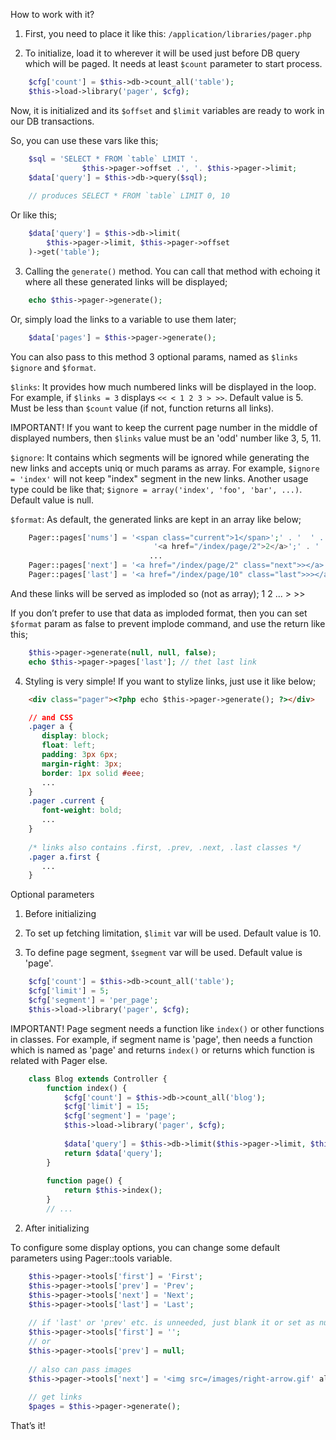 How to work with it? 

1. First, you need to place it like this: `/application/libraries/pager.php`

2. To initialize, load it to wherever it will be used just before DB query which will be paged. It needs at least
`$count` parameter to start process.

```php
    $cfg['count'] = $this->db->count_all('table');
    $this->load->library('pager', $cfg);
```

Now, it is initialized and its `$offset` and `$limit` variables are ready to work in our DB transactions.

So, you can use these vars like this;

```php
    $sql = 'SELECT * FROM `table` LIMIT '.
                $this->pager->offset .', '. $this->pager->limit;
    $data['query'] = $this->db->query($sql);
        
    // produces SELECT * FROM `table` LIMIT 0, 10
```

Or like this;

```php
    $data['query'] = $this->db->limit(
        $this->pager->limit, $this->pager->offset
    )->get('table');
```

3. Calling the `generate()` method. You can call that method with echoing it where all these generated links will be
displayed;

```php
    echo $this->pager->generate();
```

Or, simply load the links to a variable to use them later;

```php
    $data['pages'] = $this->pager->generate();
```

You can also pass to this method 3 optional params, named as `$links` `$ignore` and `$format`.

`$links`: It provides how much numbered links will be displayed in the loop. For example, if `$links = 3` displays 
`<< < 1 2 3 > >>`. Default value is 5. Must be less than `$count` value (if not, function returns all links).

IMPORTANT! If you want to keep the current page number in the middle of displayed numbers, then `$links` value must be an
'odd' number like 3, 5, 11.

`$ignore`: It contains which segments will be ignored while generating the new links and accepts uniq or much params as
array. For example, `$ignore = 'index'` will not keep "index" segment in the new links. Another usage type could be like
that; `$ignore = array('index', 'foo', 'bar', ...)`. Default value is null.

`$format`: As default, the generated links are kept in an array like below;

```php
    Pager::pages['nums'] = '<span class="current">1</span>';' . '  ' .
                                '<a href="/index/page/2">2</a>';' . '  ' .
                               ...
    Pager::pages['next'] = '<a href="/index/page/2" class="next">></a>';
    Pager::pages['last'] = '<a href="/index/page/10" class="last">>></a>';
```

And these links will be served as imploded so (not as array); 1 2 ... > >>

If you don’t prefer to use that data as imploded format, then you can set `$format` param as false to prevent implode
command, and use the return like this;

```php
    $this->pager->generate(null, null, false);
    echo $this->pager->pages['last']; // thet last link
```

4. Styling is very simple! If you want to stylize links, just use it like below;

```html
    <div class="pager"><?php echo $this->pager->generate(); ?></div>
```

```css
    // and CSS
    .pager a {
       display: block;
       float: left;
       padding: 3px 6px;
       margin-right: 3px;
       border: 1px solid #eee;
       ...
    }
    .pager .current {
       font-weight: bold;
       ...
    }
    
    /* links also contains .first, .prev, .next, .last classes */
    .pager a.first {
       ...
    }
```

Optional parameters

1. Before initializing

1. To set up fetching limitation, `$limit` var will be used. Default value is 10.
2. To define page segment, `$segment` var will be used. Default value is 'page'.

```php
    $cfg['count'] = $this->db->count_all('table');
    $cfg['limit'] = 5;
    $cfg['segment'] = 'per_page';
    $this->load->library('pager', $cfg);
```

IMPORTANT! Page segment needs a function like `index()` or other functions in classes. For example, if segment name is
'page', then needs a function which is named as 'page' and returns `index()` or returns which function is related with
Pager else.

```php
    class Blog extends Controller {
        function index() {
            $cfg['count'] = $this->db->count_all('blog');
            $cfg['limit'] = 15;
            $cfg['segment'] = 'page';
            $this->load->library('pager', $cfg);
            
            $data['query'] = $this->db->limit($this->pager->limit, $this->pager->offset)->get('blog');
            return $data['query'];
        }
        
        function page() {
            return $this->index();
        }
        // ...
```

2. After initializing

To configure some display options, you can change some default parameters using Pager::tools variable.

```php
    $this->pager->tools['first'] = 'First';
    $this->pager->tools['prev'] = 'Prev';
    $this->pager->tools['next'] = 'Next';
    $this->pager->tools['last'] = 'Last';
    
    // if 'last' or 'prev' etc. is unneeded, just blank it or set as null
    $this->pager->tools['first'] = '';
    // or
    $this->pager->tools['prev'] = null;
    
    // also can pass images
    $this->pager->tools['next'] = '<img src=/images/right-arrow.gif' alt="Next" />
    
    // get links
    $pages = $this->pager->generate();
```

That’s it!
